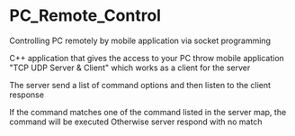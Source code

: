 # PC_Remote_Control
Controlling PC remotely by mobile application via socket programming 

C++ application that gives the access to your PC throw mobile application "TCP UDP Server & Client" which works as a client for the server 

The server send a list of command options and then listen to the client response

If the command matches one of the command listed in the server map, the command will be executed
Otherwise server respond with no match
